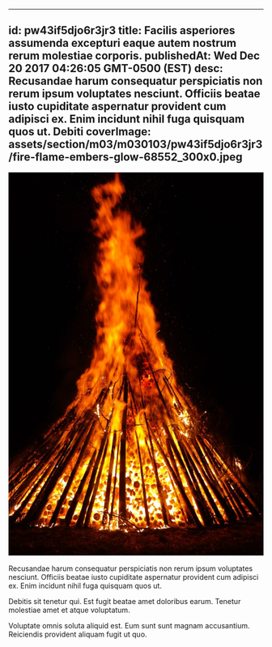 
---
id: pw43if5djo6r3jr3
title: Facilis asperiores assumenda excepturi eaque autem nostrum rerum molestiae corporis.
publishedAt: Wed Dec 20 2017 04:26:05 GMT-0500 (EST)
desc: Recusandae harum consequatur perspiciatis non rerum ipsum voluptates nesciunt. Officiis beatae iusto cupiditate aspernatur provident cum adipisci ex. Enim incidunt nihil fuga quisquam quos ut. Debiti
coverImage: assets/section/m03/m030103/pw43if5djo6r3jr3/fire-flame-embers-glow-68552_300x0.jpeg
---

![image from pexels.com](assets/section/m03/m030103/pw43if5djo6r3jr3/fire-flame-embers-glow-68552.jpeg)

Recusandae harum consequatur perspiciatis non rerum ipsum voluptates nesciunt. Officiis beatae iusto cupiditate aspernatur provident cum adipisci ex. Enim incidunt nihil fuga quisquam quos ut.
 
Debitis sit tenetur qui. Est fugit beatae amet doloribus earum. Tenetur molestiae amet et atque voluptatum.
 
Voluptate omnis soluta aliquid est. Eum sunt sunt magnam accusantium. Reiciendis provident aliquam fugit ut quo.

